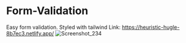 # Form-Validation
Easy form validation. Styled with tailwind
Link: https://heuristic-hugle-8b7ec3.netlify.app/
![Screenshot_234](https://user-images.githubusercontent.com/72458708/147942411-19b0ec1c-4306-4ca5-b002-bc12c754dad1.png)


